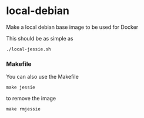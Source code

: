 # local-debian

Make a local debian base image to be used for Docker

This should be as simple as 

```
./local-jessie.sh 
```

### Makefile

You can also use the Makefile

```
make jessie
```

to remove the image

```
make rmjessie
```

